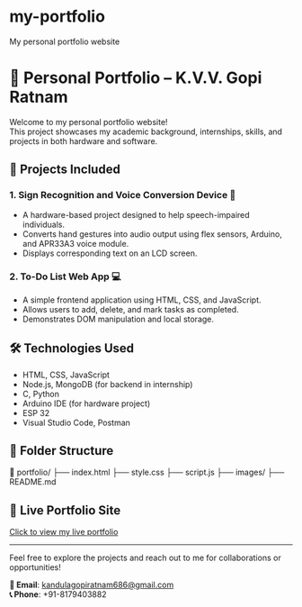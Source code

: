 # my-portfolio
My personal portfolio website
# 💼 Personal Portfolio – K.V.V. Gopi Ratnam

Welcome to my personal portfolio website!  
This project showcases my academic background, internships, skills, and projects in both hardware and software.

## 🔧 Projects Included

### 1. Sign Recognition and Voice Conversion Device 🔧
- A hardware-based project designed to help speech-impaired individuals.
- Converts hand gestures into audio output using flex sensors, Arduino, and APR33A3 voice module.
- Displays corresponding text on an LCD screen.

### 2. To-Do List Web App 💻
- A simple frontend application using HTML, CSS, and JavaScript.
- Allows users to add, delete, and mark tasks as completed.
- Demonstrates DOM manipulation and local storage.

## 🛠️ Technologies Used

- HTML, CSS, JavaScript
- Node.js, MongoDB (for backend in internship)
- C, Python
- Arduino IDE (for hardware project)
- ESP 32
- Visual Studio Code, Postman

## 📂 Folder Structure
📁 portfolio/
├── index.html
├── style.css
├── script.js
├── images/
├── README.md


## 🔗 Live Portfolio Site

[Click to view my live portfolio](https://gopiratnamkandula.github.io/my-portfolio/)


---

Feel free to explore the projects and reach out to me for collaborations or opportunities!

**📧 Email**: kandulagopiratnam686@gmail.com  
**📞 Phone**: +91-8179403882



